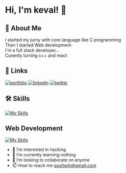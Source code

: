 
# Hi, I'm keval! 👋


## 🚀 About Me
I started my jurny with core language like C programming\
Then I started Web development\
I'm a full stack developer...\
Curently lurning c++ and react




## 🔗 Links
[![portfolio](https://img.shields.io/badge/my_portfolio-000?style=for-the-badge&logo=ko-fi&logoColor=white)](https://soul059.github.io/portfolio//)
[![linkedin](https://img.shields.io/badge/linkedin-0A66C2?style=for-the-badge&logo=linkedin&logoColor=white)](www.linkedin.com/in/keval-chauhan-3571a62b1/)
[![twitter](https://img.shields.io/badge/twitter-1DA1F2?style=for-the-badge&logo=twitter&logoColor=white)](https://twitter.com/soultwilr/)


## 🛠 Skills
[![My Skills](https://skills.thijs.gg/icons?i=c,cpp&theme=dark)](https://skills.thijs.gg)
## Web Development
[![My Skills](https://skills.thijs.gg/icons?i=js,html,css,nodejs,mongodb,react,tailwind,figma)](https://skills.thijs.gg)


- 👀 I’m interested in hacking
- 🌱 I’m currently learning nothing
- 💞️ I’m looking to collaborate on anyone
- 📫 How to reach me soultwilr@gmail.com

<!---
soul059/soul059 is a ✨ special ✨ repository because its `README.md` (this file) appears on your GitHub profile.
You can click the Preview link to take a look at your changes.
--->
